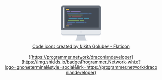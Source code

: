 <span align="center">
  
<img src="assets/programming.png" alt="logo"></img>
<br>
<a href="https://www.flaticon.com/free-icons/code" title="code icons">Code icons created by Nikita Golubev - Flaticon</a>
<br>
<br>
![https://programmer.network/draconiandeveloper](https://img.shields.io/badge/Programmer_Network-white?logo=gnometerminal&style=social&link=https://programmer.network/draconiandeveloper)
<br>
  
</span>
